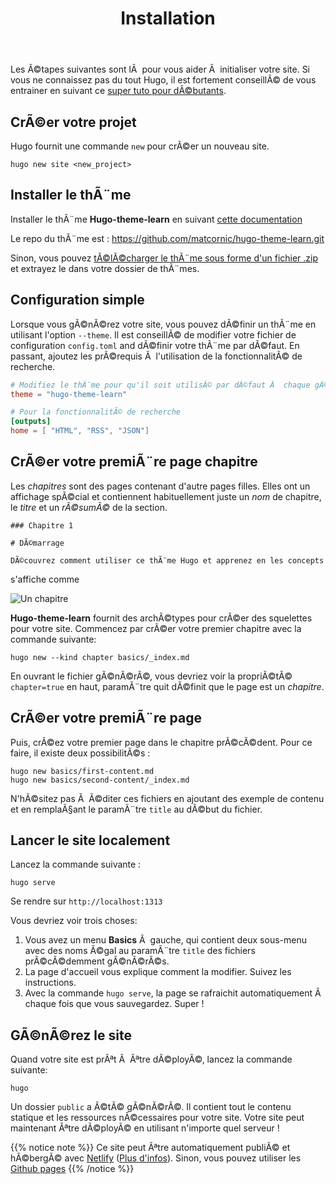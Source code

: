 ﻿---
title: Installation
weight: 15
---

Les Ã©tapes suivantes sont lÃ  pour vous aider Ã  initialiser votre site. Si vous ne connaissez pas du tout Hugo, il est fortement conseillÃ© de vous entrainer en suivant ce [super tuto pour dÃ©butants](https://gohugo.io/overview/quickstart/).

## CrÃ©er votre projet

Hugo fournit une commande `new` pour crÃ©er un nouveau site.

```
hugo new site <new_project>
```

## Installer le thÃ¨me

Installer le thÃ¨me **Hugo-theme-learn** en suivant [cette documentation](https://gohugo.io/themes/installing/)

Le repo du thÃ¨me est : https://github.com/matcornic/hugo-theme-learn.git

Sinon, vous pouvez [tÃ©lÃ©charger le thÃ¨me sous forme d'un fichier .zip](https://github.com/matcornic/hugo-theme-learn/archive/master.zip) et extrayez le dans votre dossier de thÃ¨mes.

## Configuration simple

Lorsque vous gÃ©nÃ©rez votre site, vous pouvez dÃ©finir un thÃ¨me en utilisant l'option `--theme`. Il est conseillÃ© de modifier votre fichier de configuration `config.toml` and dÃ©finir votre thÃ¨me par dÃ©faut. En passant, ajoutez les prÃ©requis Ã  l'utilisation de la fonctionnalitÃ© de recherche.

```toml
# Modifiez le thÃ¨me pour qu'il soit utilisÃ© par dÃ©faut Ã  chaque gÃ©nÃ©ration de site.
theme = "hugo-theme-learn"

# Pour la fonctionnalitÃ© de recherche
[outputs]
home = [ "HTML", "RSS", "JSON"]
```

## CrÃ©er votre premiÃ¨re page chapitre

Les *chapitres* sont des pages contenant d'autre pages filles. Elles ont un affichage spÃ©cial et contiennent habituellement juste un _nom_ de chapitre, le _titre_ et un _rÃ©sumÃ©_ de la section.

```
### Chapitre 1

# DÃ©marrage

DÃ©couvrez comment utiliser ce thÃ¨me Hugo et apprenez en les concepts
```

s'affiche comme

![Un chapitre](/en/basics/installation/images/chapter.png?classes=shadow&width=60pc)

**Hugo-theme-learn** fournit des archÃ©types pour crÃ©er des squelettes pour votre site. Commencez par crÃ©er votre premier chapitre avec la commande suivante:

```
hugo new --kind chapter basics/_index.md
```

En ouvrant le fichier gÃ©nÃ©rÃ©, vous devriez voir la propriÃ©tÃ© `chapter=true` en haut, paramÃ¨tre quit dÃ©finit que le page est un _chapitre_.

## CrÃ©er votre premiÃ¨re page

Puis, crÃ©ez votre premier page dans le chapitre prÃ©cÃ©dent. Pour ce faire, il existe deux possibilitÃ©s :

```
hugo new basics/first-content.md
hugo new basics/second-content/_index.md
```

N'hÃ©sitez pas Ã  Ã©diter ces fichiers en ajoutant des exemple de contenu et en remplaÃ§ant le paramÃ¨tre `title` au dÃ©but du fichier. 

## Lancer le site localement

Lancez la commande suivante :

```
hugo serve
```

Se rendre sur `http://localhost:1313`

Vous devriez voir trois choses:

1. Vous avez un menu **Basics** Ã  gauche, qui contient deux sous-menu avec des noms Ã©gal au paramÃ¨tre `title` des fichiers prÃ©cÃ©demment gÃ©nÃ©rÃ©s.
2. La page d'accueil vous explique comment la modifier. Suivez les instructions.
3. Avec la commande `hugo serve`, la page se rafraichit automatiquement Ã  chaque fois que vous sauvegardez. Super !

## GÃ©nÃ©rez le site

Quand votre site est prÃªt Ã  Ãªtre dÃ©ployÃ©, lancez la commande suivante:

```
hugo
```

Un dossier `public` a Ã©tÃ© gÃ©nÃ©rÃ©. Il contient tout le contenu statique et les ressources nÃ©cessaires pour votre site. Votre site peut maintenant Ãªtre dÃ©ployÃ© en utilisant n'importe quel serveur !

{{% notice note %}}
Ce site peut Ãªtre automatiquement publiÃ© et hÃ©bergÃ© avec [Netlify](https://www.netlify.com/) ([Plus d'infos](https://www.netlify.com/blog/2015/07/30/hosting-hugo-on-netlifyinsanely-fast-deploys/)). Sinon, vous pouvez utiliser les [Github pages](https://gohugo.io/hosting-and-deployment/hosting-on-github/)
{{% /notice %}}
